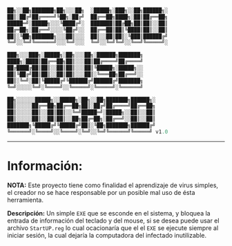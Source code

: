 ````c

██╗░░██╗███████╗██╗░░░██╗  ░█████╗░███╗░░██╗██████╗░  
██║░██╔╝██╔════╝╚██╗░██╔╝  ██╔══██╗████╗░██║██╔══██╗  
█████═╝░█████╗░░░╚████╔╝░  ███████║██╔██╗██║██║░░██║  
██╔═██╗░██╔══╝░░░░╚██╔╝░░  ██╔══██║██║╚████║██║░░██║  
██║░╚██╗███████╗░░░██║░░░  ██║░░██║██║░╚███║██████╔╝  
╚═╝░░╚═╝╚══════╝░░░╚═╝░░░  ╚═╝░░╚═╝╚═╝░░╚══╝╚═════╝░  

███╗░░░███╗░█████╗░██╗░░░██╗░██████╗███████╗  
████╗░████║██╔══██╗██║░░░██║██╔════╝██╔════╝  
██╔████╔██║██║░░██║██║░░░██║╚█████╗░█████╗░░  
██║╚██╔╝██║██║░░██║██║░░░██║░╚═══██╗██╔══╝░░  
██║░╚═╝░██║╚█████╔╝╚██████╔╝██████╔╝███████╗  
╚═╝░░░░░╚═╝░╚════╝░░╚═════╝░╚═════╝░╚══════╝  

██╗░░░░░░█████╗░░█████╗░██╗░░██╗███████╗██████╗░
██║░░░░░██╔══██╗██╔══██╗██║░██╔╝██╔════╝██╔══██╗
██║░░░░░██║░░██║██║░░╚═╝█████═╝░█████╗░░██║░░██║
██║░░░░░██║░░██║██║░░██╗██╔═██╗░██╔══╝░░██║░░██║
███████╗╚█████╔╝╚█████╔╝██║░╚██╗███████╗██████╔╝
╚══════╝░╚════╝░░╚════╝░╚═╝░░╚═╝╚══════╝╚═════╝ v1.0
````
---
# Información:
__NOTA:__ Este proyecto tiene como finalidad el aprendizaje de virus simples,  el creador no se hace responsable por un posible mal uso de ésta herramienta.

__Descripción:__ Un simple `EXE` que se esconde en el sistema, y bloquea la entrada de información del teclado y del mouse, si se desea puede usar el archivo `StartUP.reg` lo cual ocacionaría que el el `EXE` se ejecute siempre al iniciar sesión, la cual dejaría la computadora del infectado inutilizable.






